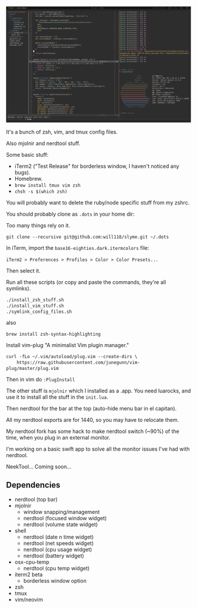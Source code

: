 ![Img](/screenshots/ss.png "Sample screenshot")

It's a bunch of zsh, vim, and tmux config files.

Also mjolnir and nerdtool stuff.

Some basic stuff:
  - iTerm2 ("Test Release" for borderless window, I haven't noticed any bugs).
  - Homebrew.
  - `brew install tmux vim zsh`
  - `chsh -s $(which zsh)`

You will probably want to delete the ruby/node specific stuff from my zshrc.

You should probably clone as `.dots` in your home dir:

Too many things rely on it.

```
git clone --recursive git@github.com:will118/slyme.git ~/.dots
```

In iTerm, import the `base16-eighties.dark.itermcolors` file:

`iTerm2 > Preferences > Profiles > Color > Color Presets...`

Then select it.


Run all these scripts (or copy and paste the commands, they're all symlinks).
```
./install_zsh_stuff.sh
./install_vim_stuff.sh
./symlink_config_files.sh
```

also

```
brew install zsh-syntax-highlighting
```


Install vim-plug "A minimalist Vim plugin manager."
```
curl -fLo ~/.vim/autoload/plug.vim --create-dirs \
    https://raw.githubusercontent.com/junegunn/vim-plug/master/plug.vim
```

Then in vim do `:PlugInstall`

The other stuff is `mjolnir` which I installed as a .app.
You need luarocks, and use it to install all the stuff in the `init.lua`.

Then nerdtool for the bar at the top (auto-hide menu bar in el capitan).

All my nerdtool exports are for 1440, so you may have to relocate them.

My nerdtool fork has some hack to make nerdtool switch (~90%) of the time, when
you plug in an external monitor.

I'm working on a basic swift app to solve all the monitor issues I've had with nerdtool.

NeekTool… Coming soon…

## Dependencies

- nerdtool (top bar)
- mjolnir
  - window snapping/management
  - nerdtool (focused window widget)
  - nerdtool (volume state widget)
- shell
  - nerdtool (date n time widget)
  - nerdtool (net speeds widget)
  - nerdtool (cpu usage widget)
  - nerdtool (battery widget)
- osx-cpu-temp
  - nerdtool (cpu temp widget)
- iterm2 beta
  - borderless window option
- zsh
- tmux
- vim/neovim
